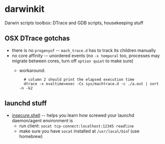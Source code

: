darwinkit
=========

Darwin scripts toolbox: DTrace and GDB scripts, housekeeping stuff

## OSX DTrace gotchas

* there is no `progenyof` -- `mach_trace.d` has to track its children manually
* no core affinity -- unordered events (no `-x temporal` too, processes may migrate between cores, turn off `option quiet` to make sure)
    * workaround:

            # column 2 should print the elapsed execution time
            dtrace -x evaltime=exec -Cs sys/machtrace.d -c ./a.out | sort -n -k2

## launchd stuff

* [insecure.shell](launchd/insecure.shell.plist) -- helps you learn how screwed your launchd daemon/agent environment is
    * run client: `socat tcp-connect:localhost:12345 readline`
    * make sure you have `socat` installed at `/usr/local/bin`! (use homebrew)
